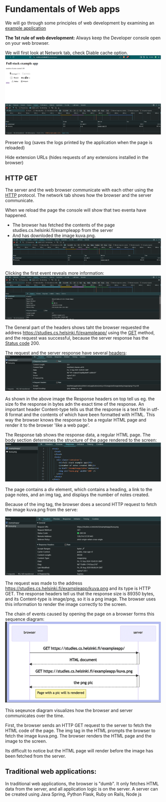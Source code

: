 # Fundamentals of Web apps

We will go through some principles of web development by examining an [example application](https://studies.cs.helsinki.fi/exampleapp/_)

<strong>The 1st rule of web development:</strong> Always keep the Developer console open on your web browser.

We will first look at Network tab, check Diable cache option.
![alt text](image.png)

Preserve log (saves the logs printed by the application when the page is reloaded)

Hide extension URLs (hides requests of any extensions installed in the browser)

## HTTP GET

The server and the web browser communicate with each other using the [HTTP](https://developer.mozilla.org/en-US/docs/Web/HTTP) protocol. The network tab shows how the browser and the server communicate.

When we reload the page the console will show that two eventa have happened.

- The browser has fetched the contents of the page studies.cs.helsinki.fi/exampleapp from the server
- And has downloded the image kuva.png.
  ![alt text](image-1.png)

Clicking the first event reveals more information:
![alt text](image-2.png)

The General part of the headers shows taht the browser requested the address https://studies.cs.helsinki.fi/exampleapp/ using the [GET](https://developer.mozilla.org/en-US/docs/Web/HTTP/Methods/GET) method, and the request was successful, because the server response has the [Status code](https://en.wikipedia.org/wiki/List_of_HTTP_status_codes) 200.

The request and the server response have several [headers](https://en.wikipedia.org/wiki/List_of_HTTP_header_fields):
![alt text](image-3.png)

As shown in the above image the Response headers on top tell us eg. the size fo the response in bytes adn the exact time of the response. An important header Content-type tells us that the response is a text file in utf-8 format and the contents of which have been formatted with HTML. This way the browser knows the response to be a regular HTML page and render it to the browser 'like a web page'.

The Response tab shows the response data, a regular HTML page. The body section determines the structure of the page rendered to the screen:
![alt text](image-4.png)

The page contains a div element, which contains a heading, a link to the page notes, and an img tag, and displays the number of notes created.

Because of the img tag, the browser does a second HTTP request to fetch the image kuva.png from the serve:

![alt text](image-5.png)

The request was made to the address https://studies.cs.helsinki.fi/exampleapp/kuva.png and its type is HTTP GET. The response headers tell us that the response size is 89350 bytes, and its Content-type is image/png, so it is a png image. The browser uses this information to render the image correctly to the screen.

The chain of events caused by opening the page on a browser forms this sequence diagram:
![alt text](image-6.png)

This seqeunce diagram visualizes how the browser and server communicates over the time.

First, the browser sends an HTTP GET request to the server to fetch the HTML code of the page. The img tag in the HTML prompts the browser to fetch the image kuva.png. The browser renders the HTML page and the image to the screen.

Its difficult to notice but the HTML page will render before the image has been fetched from the server.

## Traditional web applications:

In traditional web applications, the browser is "dumb". It only fetches HTML data from the server, and all application logic is on the server. A server can be created using Java Spring, Python Flask, Ruby on Rails, Node js
